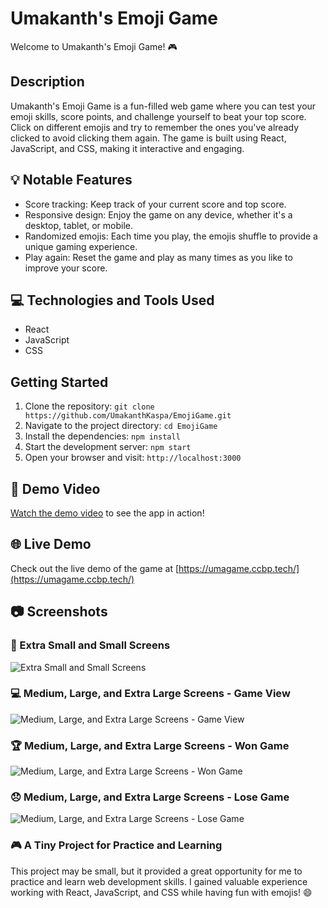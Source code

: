# Umakanth's Emoji Game

Welcome to Umakanth's Emoji Game! 🎮

## Description
Umakanth's Emoji Game is a fun-filled web game where you can test your emoji skills, score points, and challenge yourself to beat your top score. Click on different emojis and try to remember the ones you've already clicked to avoid clicking them again. The game is built using React, JavaScript, and CSS, making it interactive and engaging.

## 💡 Notable Features
- Score tracking: Keep track of your current score and top score.
- Responsive design: Enjoy the game on any device, whether it's a desktop, tablet, or mobile.
- Randomized emojis: Each time you play, the emojis shuffle to provide a unique gaming experience.
- Play again: Reset the game and play as many times as you like to improve your score.

## 💻 Technologies and Tools Used
- React
- JavaScript
- CSS

## Getting Started
1. Clone the repository: `git clone https://github.com/UmakanthKaspa/EmojiGame.git`
2. Navigate to the project directory: `cd EmojiGame`
3. Install the dependencies: `npm install`
4. Start the development server: `npm start`
5. Open your browser and visit: `http://localhost:3000`

## 🎥 Demo Video
[Watch the demo video](https://assets.ccbp.in/frontend/content/react-js/emoji-game-output-v2.gif) to see the app in action!

## 🌐 Live Demo
Check out the live demo of the game at [https://umagame.ccbp.tech/](https://umagame.ccbp.tech/)

## 📷 Screenshots

### 📱 Extra Small and Small Screens
![Extra Small and Small Screens](https://assets.ccbp.in/frontend/content/react-js/emoji-game-sm-outputs.png)

### 💻 Medium, Large, and Extra Large Screens - Game View
![Medium, Large, and Extra Large Screens - Game View](https://assets.ccbp.in/frontend/content/react-js/emoji-game-lg-output-v2.png)

### 🏆 Medium, Large, and Extra Large Screens - Won Game
![Medium, Large, and Extra Large Screens - Won Game](https://assets.ccbp.in/frontend/content/react-js/emoji-game-won-game-lg-output.png)

### 😞 Medium, Large, and Extra Large Screens - Lose Game
![Medium, Large, and Extra Large Screens - Lose Game](https://assets.ccbp.in/frontend/content/react-js/emoji-game-lose-game-lg-output.png)

### 🎮 A Tiny Project for Practice and Learning
This project may be small, but it provided a great opportunity for me to practice and learn web development skills. I gained valuable experience working with React, JavaScript, and CSS while having fun with emojis! 😄
